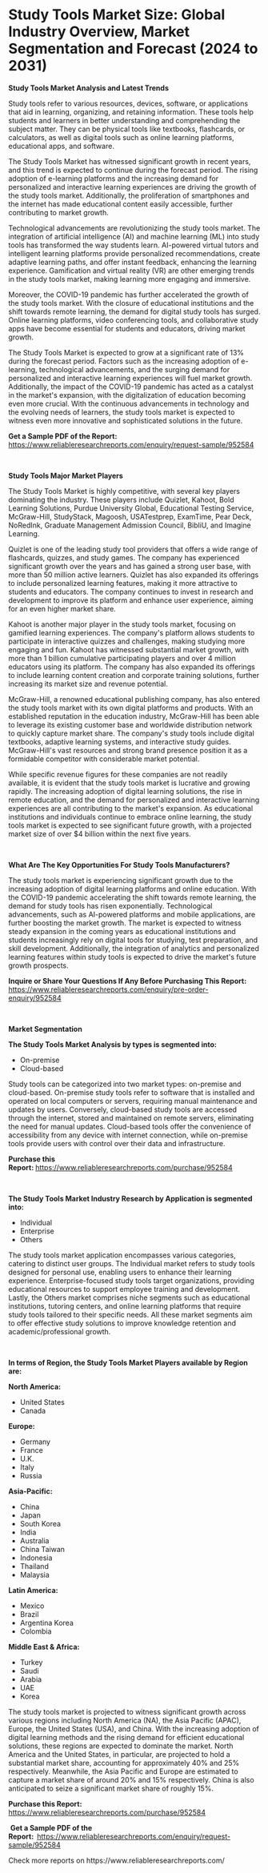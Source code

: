 <p><h1>Study Tools Market Size: Global Industry Overview, Market Segmentation and Forecast (2024 to 2031)</h1></p><p><strong>Study Tools Market Analysis and Latest Trends</strong></p>
<p><p>Study tools refer to various resources, devices, software, or applications that aid in learning, organizing, and retaining information. These tools help students and learners in better understanding and comprehending the subject matter. They can be physical tools like textbooks, flashcards, or calculators, as well as digital tools such as online learning platforms, educational apps, and software.</p><p>The Study Tools Market has witnessed significant growth in recent years, and this trend is expected to continue during the forecast period. The rising adoption of e-learning platforms and the increasing demand for personalized and interactive learning experiences are driving the growth of the study tools market. Additionally, the proliferation of smartphones and the internet has made educational content easily accessible, further contributing to market growth.</p><p>Technological advancements are revolutionizing the study tools market. The integration of artificial intelligence (AI) and machine learning (ML) into study tools has transformed the way students learn. AI-powered virtual tutors and intelligent learning platforms provide personalized recommendations, create adaptive learning paths, and offer instant feedback, enhancing the learning experience. Gamification and virtual reality (VR) are other emerging trends in the study tools market, making learning more engaging and immersive.</p><p>Moreover, the COVID-19 pandemic has further accelerated the growth of the study tools market. With the closure of educational institutions and the shift towards remote learning, the demand for digital study tools has surged. Online learning platforms, video conferencing tools, and collaborative study apps have become essential for students and educators, driving market growth.</p><p>The Study Tools Market is expected to grow at a significant rate of 13% during the forecast period. Factors such as the increasing adoption of e-learning, technological advancements, and the surging demand for personalized and interactive learning experiences will fuel market growth. Additionally, the impact of the COVID-19 pandemic has acted as a catalyst in the market's expansion, with the digitalization of education becoming even more crucial. With the continuous advancements in technology and the evolving needs of learners, the study tools market is expected to witness even more innovative and sophisticated solutions in the future.</p></p>
<p><strong>Get a Sample PDF of the Report:&nbsp;</strong> <a href="https://www.reliableresearchreports.com/enquiry/request-sample/952584">https://www.reliableresearchreports.com/enquiry/request-sample/952584</a></p>
<p>&nbsp;</p>
<p><strong>Study Tools Major Market Players</strong></p>
<p><p>The Study Tools Market is highly competitive, with several key players dominating the industry. These players include Quizlet, Kahoot, Bold Learning Solutions, Purdue University Global, Educational Testing Service, McGraw-Hill, StudyStack, Magoosh, USATestprep, ExamTime, Pear Deck, NoRedInk, Graduate Management Admission Council, BibliU, and Imagine Learning.</p><p>Quizlet is one of the leading study tool providers that offers a wide range of flashcards, quizzes, and study games. The company has experienced significant growth over the years and has gained a strong user base, with more than 50 million active learners. Quizlet has also expanded its offerings to include personalized learning features, making it more attractive to students and educators. The company continues to invest in research and development to improve its platform and enhance user experience, aiming for an even higher market share.</p><p>Kahoot is another major player in the study tools market, focusing on gamified learning experiences. The company's platform allows students to participate in interactive quizzes and challenges, making studying more engaging and fun. Kahoot has witnessed substantial market growth, with more than 1 billion cumulative participating players and over 4 million educators using its platform. The company has also expanded its offerings to include learning content creation and corporate training solutions, further increasing its market size and revenue potential.</p><p>McGraw-Hill, a renowned educational publishing company, has also entered the study tools market with its own digital platforms and products. With an established reputation in the education industry, McGraw-Hill has been able to leverage its existing customer base and worldwide distribution network to quickly capture market share. The company's study tools include digital textbooks, adaptive learning systems, and interactive study guides. McGraw-Hill's vast resources and strong brand presence position it as a formidable competitor with considerable market potential.</p><p>While specific revenue figures for these companies are not readily available, it is evident that the study tools market is lucrative and growing rapidly. The increasing adoption of digital learning solutions, the rise in remote education, and the demand for personalized and interactive learning experiences are all contributing to the market's expansion. As educational institutions and individuals continue to embrace online learning, the study tools market is expected to see significant future growth, with a projected market size of over $4 billion within the next five years.</p></p>
<p>&nbsp;</p>
<p><strong>What Are The Key Opportunities For Study Tools Manufacturers?</strong></p>
<p><p>The study tools market is experiencing significant growth due to the increasing adoption of digital learning platforms and online education. With the COVID-19 pandemic accelerating the shift towards remote learning, the demand for study tools has risen exponentially. Technological advancements, such as AI-powered platforms and mobile applications, are further boosting the market growth. The market is expected to witness steady expansion in the coming years as educational institutions and students increasingly rely on digital tools for studying, test preparation, and skill development. Additionally, the integration of analytics and personalized learning features within study tools is expected to drive the market's future growth prospects.</p></p>
<p><strong>Inquire or Share Your Questions If Any Before Purchasing This Report:</strong> <a href="https://www.reliableresearchreports.com/enquiry/pre-order-enquiry/952584">https://www.reliableresearchreports.com/enquiry/pre-order-enquiry/952584</a></p>
<p>&nbsp;</p>
<p><strong>Market Segmentation</strong></p>
<p><strong>The Study Tools Market Analysis by types is segmented into:</strong></p>
<p><ul><li>On-premise</li><li>Cloud-based</li></ul></p>
<p><p>Study tools can be categorized into two market types: on-premise and cloud-based. On-premise study tools refer to software that is installed and operated on local computers or servers, requiring manual maintenance and updates by users. Conversely, cloud-based study tools are accessed through the internet, stored and maintained on remote servers, eliminating the need for manual updates. Cloud-based tools offer the convenience of accessibility from any device with internet connection, while on-premise tools provide users with control over their data and infrastructure.</p></p>
<p><strong>Purchase this Report:&nbsp;</strong><a href="https://www.reliableresearchreports.com/purchase/952584">https://www.reliableresearchreports.com/purchase/952584</a></p>
<p>&nbsp;</p>
<p><strong>The Study Tools Market Industry Research by Application is segmented into:</strong></p>
<p><ul><li>Individual</li><li>Enterprise</li><li>Others</li></ul></p>
<p><p>The study tools market application encompasses various categories, catering to distinct user groups. The Individual market refers to study tools designed for personal use, enabling users to enhance their learning experience. Enterprise-focused study tools target organizations, providing educational resources to support employee training and development. Lastly, the Others market comprises niche segments such as educational institutions, tutoring centers, and online learning platforms that require study tools tailored to their specific needs. All these market segments aim to offer effective study solutions to improve knowledge retention and academic/professional growth.</p></p>
<p>&nbsp;</p>
<p><strong>In terms of Region, the Study Tools Market Players available by Region are:</strong></p>
<p>
    <p> <strong> North America: </strong>
        <ul>
            <li>United States</li>
            <li>Canada</li>
        </ul>
        </p> 
    <p> <strong> Europe: </strong>
        <ul>
            <li>Germany</li>
            <li>France</li>
            <li>U.K.</li>
            <li>Italy</li>
            <li>Russia</li>
        </ul>
        </p> 
    <p> <strong> Asia-Pacific: </strong>
        <ul>
            <li>China</li>
            <li>Japan</li>
            <li>South Korea</li>
            <li>India</li>
            <li>Australia</li>
            <li>China Taiwan</li>
            <li>Indonesia</li>
            <li>Thailand</li>
            <li>Malaysia</li>
        </ul>
        </p> 
    <p> <strong> Latin America: </strong>
        <ul>
            <li>Mexico</li>
            <li>Brazil</li>
            <li>Argentina Korea</li>
            <li>Colombia</li>
        </ul>
        </p> 
    <p> <strong> Middle East & Africa: </strong>
        <ul>
            <li>Turkey</li>
            <li>Saudi</li>
            <li>Arabia</li>
            <li>UAE</li>
            <li>Korea</li>
        </ul>
    </p>
    </p>
<p><p>The study tools market is projected to witness significant growth across various regions including North America (NA), the Asia Pacific (APAC), Europe, the United States (USA), and China. With the increasing adoption of digital learning methods and the rising demand for efficient educational solutions, these regions are expected to dominate the market. North America and the United States, in particular, are projected to hold a substantial market share, accounting for approximately 40% and 25% respectively. Meanwhile, the Asia Pacific and Europe are estimated to capture a market share of around 20% and 15% respectively. China is also anticipated to seize a significant market share of roughly 15%.</p></p>
<p><strong>Purchase this Report: </strong><a href="https://www.reliableresearchreports.com/purchase/952584">https://www.reliableresearchreports.com/purchase/952584</a></p>
<p>&nbsp;<strong>Get a Sample PDF of the Report:&nbsp;&nbsp;</strong><a href="https://www.reliableresearchreports.com/enquiry/request-sample/952584">https://www.reliableresearchreports.com/enquiry/request-sample/952584</a></p>
<p><strong></strong></p>
<p>Check more reports on https://www.reliableresearchreports.com/</p>